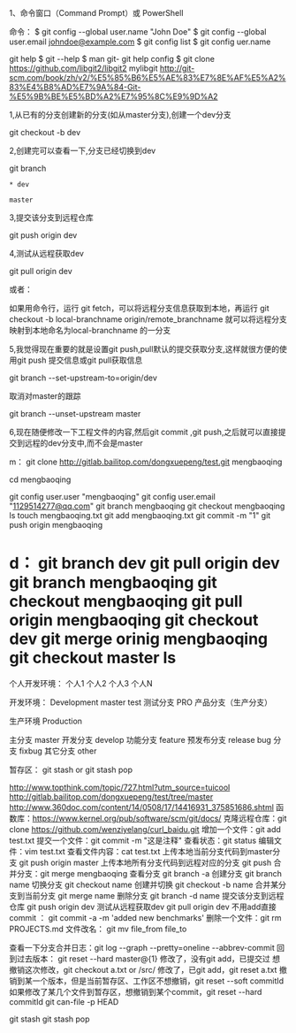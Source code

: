 1、命令窗口（Command Prompt）或 PowerShell

命令：
$ git config --global user.name "John Doe"
$ git config --global user.email johndoe@example.com
$ git config list
$ git config uer.name

git help <verb>
$ git <verb> --help
$ man git-<verb>
git help config
$ git clone https://github.com/libgit2/libgit2 mylibgit
http://git-scm.com/book/zh/v2/%E5%85%B6%E5%AE%83%E7%8E%AF%E5%A2%83%E4%B8%AD%E7%9A%84-Git-%E5%9B%BE%E5%BD%A2%E7%95%8C%E9%9D%A2


1,从已有的分支创建新的分支(如从master分支),创建一个dev分支

git checkout -b dev

2,创建完可以查看一下,分支已经切换到dev

git branch

    * dev

    master

3,提交该分支到远程仓库

git push origin dev

4,测试从远程获取dev

git pull origin dev

或者：

如果用命令行，运行 git fetch，可以将远程分支信息获取到本地，再运行 git checkout -b local-branchname origin/remote_branchname  就可以将远程分支映射到本地命名为local-branchname  的一分支

5,我觉得现在重要的就是设置git push,pull默认的提交获取分支,这样就很方便的使用git push 提交信息或git pull获取信息

git branch --set-upstream-to=origin/dev

取消对master的跟踪

git branch --unset-upstream master

6,现在随便修改一下工程文件的内容,然后git commit ,git push,之后就可以直接提交到远程的dev分支中,而不会是master




m：
git clone http://gitlab.bailitop.com/dongxuepeng/test.git mengbaoqing


cd mengbaoqing

git config user.user "mengbaoqing"
git config user.email "1129514277@qq.com"
git branch mengbaoqing
git checkout mengbaoqing
ls
touch mengbaoqing.txt
git add mengbaoqing.txt
git commit -m "1"
git push origin mengbaoqing


d：
git branch dev
git pull origin dev
git branch mengbaoqing
git checkout mengbaoqing
git pull origin mengbaoqing
git checkout dev
git merge orinig mengbaoqing
git checkout master
ls
==============================================================================
个人开发环境：
	个人1
	个人2
	个人3
	个人N


开发环境： Development
	master
	test 测试分支
	PRO 产品分支（生产分支）


生产环境 Production

主分支 master
开发分支 develop 
功能分支 feature 
预发布分支  release
bug 分支 fixbug
其它分支 other


暂存区：
git stash or git stash pop

http://www.topthink.com/topic/727.html?utm_source=tuicool
http://gitlab.bailitop.com/dongxuepeng/test/tree/master
http://www.360doc.com/content/14/0508/17/14416931_375851686.shtml
函数库：https://www.kernel.org/pub/software/scm/git/docs/
克隆远程仓库：git clone https://github.com/wenziyelang/curl_baidu.git
增加一个文件：git add test.txt
提交一个文件：git commit -m "这是注释"
查看状态：git status
编辑文件：vim test.txt
查看文件内容：cat test.txt
上传本地当前分支代码到master分支  git push origin master
上传本地所有分支代码到远程对应的分支 git push
合并分支：git merge mengbaoqing
查看分支 git branch -a
创建分支 git branch name
切换分支 git checkout name
创建并切换 git checkout -b name
合并某分支到当前分支 git merge name
删除分支 git branch -d name
提交该分支到远程仓库 git push origin dev
测试从远程获取dev  git pull origin dev
不用add直接commit  ： git commit -a -m 'added new benchmarks'
删除一个文件：git rm PROJECTS.md
文件改名： git mv file_from file_to

查看一下分支合并日志：git log --graph --pretty=oneline --abbrev-commit 
回到过去版本：	git reset --hard master@{1}
修改了，没有git add，已提交过 想撤销这次修改，git checkout a.txt or /src/
修改了，已git add，git reset a.txt
撤销到某一个版本，但是当前暂存区、工作区不想撤销，git reset --soft commitId
如果修改了某几个文件到暂存区，想撤销到某个commit，git reset --hard commitId
git can-file -p HEAD

git stash 
git stash pop



